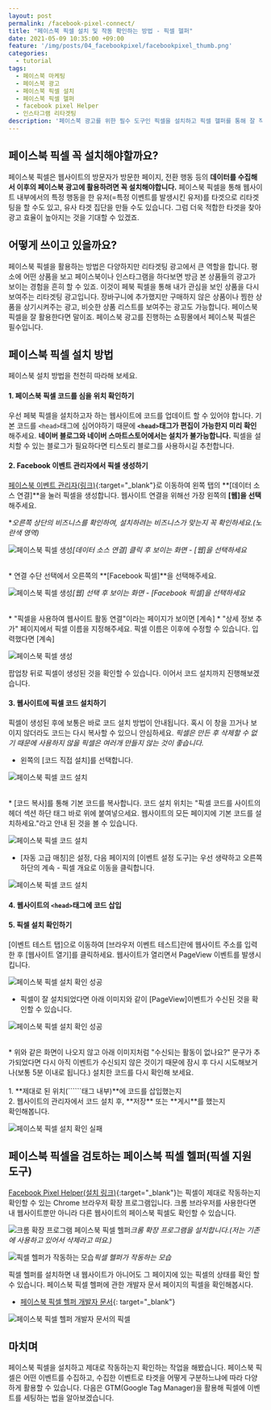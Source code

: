 ```yaml
---
layout: post
permalink: /facebook-pixel-connect/
title: "페이스북 픽셀 설치 및 작동 확인하는 방법 - 픽셀 헬퍼"
date: 2021-05-09 10:35:00 +09:00
feature: '/img/posts/04_facebookpixel/facebookpixel_thumb.png'
categories:
  - tutorial
tags:
  - 페이스북 마케팅
  - 페이스북 광고
  - 페이스북 픽셀 설치
  - 페이스북 픽셀 헬퍼
  - facebook pixel Helper
  - 인스타그램 리타겟팅
description: '페이스북 광고를 위한 필수 도구인 픽셀을 설치하고 픽셀 헬퍼를 통해 잘 작동하는지 확인해봅시다.'
---
```


## 페이스북 픽셀 꼭 설치해야할까요?

페이스북 픽셀은 웹사이트의 방문자가 방문한 페이지, 전환 행동 등의 **데이터를 수집해서 이후의 페이스북 광고에 활용하려면 꼭 설치해야합니다.** 페이스북 픽셀을 통해 웹사이트 내부에서의 특정 행동을 한 유저(=특정 이벤트를 발생시킨 유저)를 타겟으로 리타겟팅을 할 수도 있고, 유사 타겟 집단을 만들 수도 있습니다. 그럼 더욱 적합한 타겟을 찾아 광고 효율이 높아지는 것을 기대할 수 있겠죠.

## 어떻게 쓰이고 있을까요?

페이스북 픽셀을 활용하는 방법은 다양하지만 리타겟팅 광고에서 큰 역할을 합니다. 평소에 어떤 상품을 보고 페이스북이나 인스타그램을 하다보면 방금 본 상품들의 광고가 보이는 경험을 흔히 할 수 있죠. 이것이 페북 픽셀을 통해 내가 관심을 보인 상품을 다시 보여주는 리타겟팅 광고입니다. 장바구니에 추가했지만 구매하지 않은 상품이나 찜한 상품을 상기시켜주는 광고, 비슷한 상품 리스트를 보여주는 광고도 가능합니다. 페이스북 픽셀을 잘 활용한다면 말이죠. 페이스북 광고를 진행하는 쇼핑몰에서 페이스북 픽셀은 필수입니다.

## 페이스북 픽셀 설치 방법

페이스북 설치 방법을 천천히 따라해 보세요.

#### 1. 페이스북 픽셀 코드를 심을 위치 확인하기

우선 페북 픽셀을 설치하고자 하는 웹사이트에 코드를 업데이트 할 수 있어야 합니다. 기본 코드를 ```<head>```태그에 심어야하기 때문에 **```<head>```태그가 편집이 가능한지 미리 확인**해주세요. **네이버 블로그와 네이버 스마트스토어에서는 설치가 불가능합니다.** 픽셀을 설치할 수 있는 블로그가 필요하다면 티스토리 블로그를 사용하시길 추천합니다.

#### 2. Facebook 이벤트 관리자에서 픽셀 생성하기

[페이스북 이벤트 관리자(링크)](https://business.facebook.com/events_manager2){:target="_blank"}로 이동하여 왼쪽 탭의 **[데이터 소스 연결]**을 눌러 픽셀을 생성합니다. 웹사이트 연결을 위해선 가장 왼쪽의 **[웹]을 선택**해주세요.

**오른쪽 상단의 비즈니스를 확인하여, 설치하려는 비즈니스가 맞는지 꼭 확인하세요.(노란색 영역)*

![페이스북 픽셀 생성](/img/posts/04_facebookpixel/eventsmanagerconnect.PNG)*[데이터 소스 연결] 클릭 후 보이는 화면 - [웹]을 선택하세요*

<br>
* 연결 수단 선택에서 오른쪽의 **[Facebook 픽셀]**을 선택해주세요.

![페이스북 픽셀 생성](/img/posts/04_facebookpixel/eventsmanagerconnect2.PNG)*[웹] 선택 후 보이는 화면 - [Facebook 픽셀]을 선택하세요*

<br>
* "픽셀을 사용하여 웹사이트 활동 연결"이라는 페이지가 보이면 [계속]
* "상세 정보 추가" 페이지에서 픽셀 이름을 지정해주세요. 픽셀 이름은 이후에 수정할 수 있습니다. 입력했다면 [계속]

![페이스북 픽셀 생성](/img/posts/04_facebookpixel/eventsmanagerconnect4.PNG)

팝업창 뒤로 픽셀이 생성된 것을 확인할 수 있습니다. 이어서 코드 설치까지 진행해보겠습니다.

#### 3. 웹사이트에 픽셀 코드 설치하기

픽셀이 생성된 후에 보통은 바로 코드 설치 방법이 안내됩니다. 혹시 이 창을 끄거나 보이지 않더라도 코드는 다시 복사할 수 있으니 안심하세요. *픽셀은 만든 후 삭제할 수 없기 때문에 사용하지 않을 픽셀은 여러개 만들지 않는 것이 좋습니다.*

* 왼쪽의 [코드 직접 설치]를 선택합니다.

![페이스북 픽셀 코드 설치](/img/posts/04_facebookpixel/pixelcode.PNG)

<br>
* [코드 복사]를 통해 기본 코드를 복사합니다. 코드 설치 위치는 "픽셀 코드를 사이트의 헤더 섹션 하단 </head> 태그 바로 위에 붙여넣으세요. 웹사이트의 모든 페이지에 기본 코드를 설치하세요."라고 안내 된 것을 볼 수 있습니다.

![페이스북 픽셀 코드 설치](/img/posts/04_facebookpixel/pixelcode2.PNG)

* [자동 고급 매칭]은 설정, 다음 페이지의 [이벤트 설정 도구]는 우선 생략하고 오른쪽 하단의 계속 - 픽셀 개요로 이동을 클릭합니다.

![페이스북 픽셀 코드 설치](/img/posts/04_facebookpixel/pixelcode3.PNG)

#### 4. 웹사이트의 ```<head>```태그에 코드 삽입

#### 5. 픽셀 설치 확인하기

[이벤트 테스트 탭]으로 이동하여 [브라우저 이벤트 테스트]란에 웹사이트 주소를 입력한 후 [웹사이트 열기]를 클릭하세요. 웹사이트가 열리면서 PageView 이벤트를 발생시킵니다.

![페이스북 픽셀 설치 확인 성공](/img/posts/04_facebookpixel/test.PNG)

* 픽셀이 잘 설치되었다면 아래 이미지와 같이 [PageView]이벤트가 수신된 것을 확인할 수 있습니다.

![페이스북 픽셀 설치 확인 성공](/img/posts/04_facebookpixel/testsuccess.PNG)

<br>
* 위와 같은 화면이 나오지 않고 아래 이미지처럼 "수신되는 활동이 없나요?" 문구가 추가되었다면 다시 아직 이벤트가 수신되지 않은 것이기 때문에 잠시 후 다시 시도해보거나(보통 5분 이내로 됩니다.) 설치한 코드를 다시 확인해 보세요.
<br><br>1. **제대로 된 위치(```<head>```태그 내부)**에 코드를 삽입했는지
<br>2. 웹사이트의 관리자에서 코드 설치 후, **저장** 또는 **게시**를 했는지
<br>확인해봅니다.

![페이스북 픽셀 설치 확인 실패](/img/posts/04_facebookpixel/testfail.PNG)

## 페이스북 픽셀을 검토하는 페이스북 픽셀 헬퍼(픽셀 지원 도구)

[Facebook Pixel Helper(설치 링크)](https://chrome.google.com/webstore/detail/facebook-pixel-helper/fdgfkebogiimcoedlicjlajpkdmockpc?hl=ko){:target="_blank"}는 픽셀이 제대로 작동하는지 확인할 수 있는 Chrome 브라우저 확장 프로그램입니다. 크롬 브라우저를 사용한다면 내 웹사이트뿐만 아니라 다른 웹사이트의 페이스북 픽셀도 확인할 수 있습니다.

![크롬 확장 프로그램 페이스북 픽셀 헬퍼](/img/posts/04_facebookpixel/facebookpixelhelper.PNG)*크롬 확장 프로그램을 설치합니다.(저는 기존에 사용하고 있어서 삭제라고 떠요.)*

![픽셀 헬퍼가 작동하는 모습](/img/posts/04_facebookpixel/facebookpixelhelper2.PNG)*픽셀 헬퍼가 작동하는 모습*

픽셀 헬퍼를 설치하면 내 웹사이트가 아니어도 그 페이지에 있는 픽셀의 상태를 확인 할 수 있습니다. 페이스북 픽셀 헬퍼에 관한 개발자 문서 페이지의 픽셀을 확인해봅시다.

* [페이스북 픽셀 헬퍼 개발자 문서](https://developers.facebook.com/docs/facebook-pixel/support/pixel-helper){: target="_blank"}

![페이스북 픽셀 헬퍼 개발자 문서의 픽셀](/img/posts/04_facebookpixel/facebookpixelhelper3.PNG)

## 마치며

페이스북 픽셀을 설치하고 제대로 작동하는지 확인하는 작업을 해봤습니다. 페이스북 픽셀은 어떤 이벤트를 수집하고, 수집한 이벤트로 타겟을 어떻게 구분하느냐에 따라 다양하게 활용할 수 있습니다. 다음은 GTM(Google Tag Manager)을 활용해 픽셀에 이벤트를 세팅하는 법을 알아보겠습니다.
